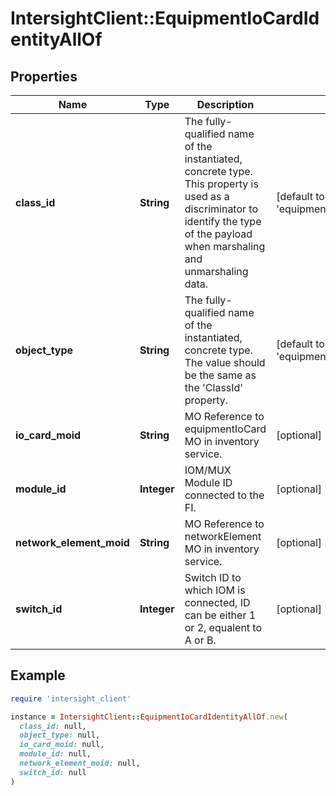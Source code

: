 # IntersightClient::EquipmentIoCardIdentityAllOf

## Properties

| Name | Type | Description | Notes |
| ---- | ---- | ----------- | ----- |
| **class_id** | **String** | The fully-qualified name of the instantiated, concrete type. This property is used as a discriminator to identify the type of the payload when marshaling and unmarshaling data. | [default to &#39;equipment.IoCardIdentity&#39;] |
| **object_type** | **String** | The fully-qualified name of the instantiated, concrete type. The value should be the same as the &#39;ClassId&#39; property. | [default to &#39;equipment.IoCardIdentity&#39;] |
| **io_card_moid** | **String** | MO Reference to equipmentIoCard MO in inventory service. | [optional] |
| **module_id** | **Integer** | IOM/MUX Module ID connected to the FI. | [optional] |
| **network_element_moid** | **String** | MO Reference to networkElement MO in inventory service. | [optional] |
| **switch_id** | **Integer** | Switch ID to which IOM is connected, ID can be either 1 or 2, equalent to A or B. | [optional] |

## Example

```ruby
require 'intersight_client'

instance = IntersightClient::EquipmentIoCardIdentityAllOf.new(
  class_id: null,
  object_type: null,
  io_card_moid: null,
  module_id: null,
  network_element_moid: null,
  switch_id: null
)
```

